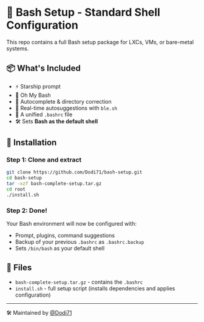 # 🧠 Bash Setup - Standard Shell Configuration

This repo contains a full Bash setup package for LXCs, VMs, or bare-metal systems.

## 📦 What's Included
- ⚡ Starship prompt
- 🎨 Oh My Bash
- 🧠 Autocomplete & directory correction
- 🔮 Real-time autosuggestions with `ble.sh`
- 📁 A unified `.bashrc` file
- 🛠 Sets **Bash as the default shell**

## 🧪 Installation

### Step 1: Clone and extract
```bash
git clone https://github.com/Dodi71/bash-setup.git
cd bash-setup
tar -xzf bash-complete-setup.tar.gz
cd root
./install.sh
```

### Step 2: Done!
Your Bash environment will now be configured with:
- Prompt, plugins, command suggestions
- Backup of your previous `.bashrc` as `.bashrc.backup`
- Sets `/bin/bash` as your default shell

## 📁 Files
- `bash-complete-setup.tar.gz` - contains the `.bashrc`
- `install.sh` - full setup script (installs dependencies and applies configuration)

---

🛠 Maintained by [@Dodi71](https://github.com/Dodi71)
